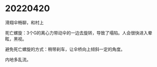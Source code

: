 # 20220420

滑翔伞畅聊，和村上

死亡螺旋：3个G的离心力带动伞的一边去旋转，导致了塌陷。人会很快进入晕眩，黑视。

避免死亡螺旋的方式：稍带刹车，让伞桥向上倾斜一定的角度。

内地多乱流。
